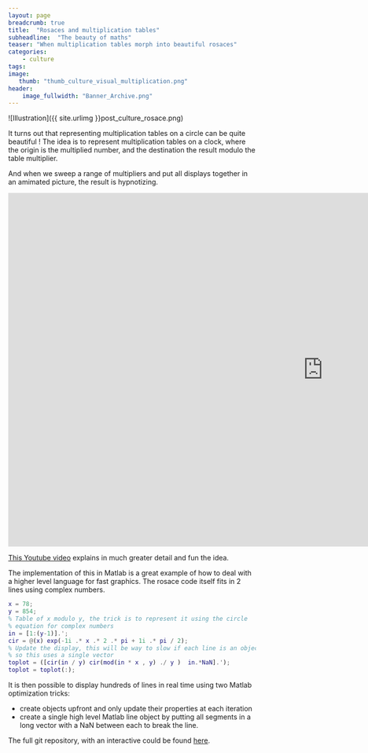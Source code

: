 ```yaml
---
layout: page
breadcrumb: true
title:  "Rosaces and multiplication tables"
subheadline:  "The beauty of maths"
teaser: "When multiplication tables morph into beautiful rosaces"
categories:
    - culture
tags:
image:
   thumb: "thumb_culture_visual_multiplication.png"
header:
    image_fullwidth: "Banner_Archive.png"
---
```


![Illustration]({{ site.urlimg }}post_culture_rosace.png)

It turns out that representing multiplication tables on a circle can be quite beautiful !
The idea is to represent multiplication tables on a clock, where the origin is the multiplied number, and the destination the result modulo the table multiplier.


And when we sweep a range of multipliers and put all displays together in an amimated picture, the result is hypnotizing.

<div class="flex-video widescreen vimeo" style="display: block;">
    <iframe width="1280" height="720" src="https://www.youtube.com/embed/FccXPv1TKzo" frameborder="0" allowfullscreen></iframe>
</div>

[This Youtube video](https://www.youtube.com/watch?v=-X49VQgi86E) explains in much greater detail and fun the idea. 


The implementation of this in Matlab is a great example of how to deal with a higher level language for fast graphics. The rosace code itself fits in 2 lines using complex numbers.

```matlab
x = 78;
y = 854;
% Table of x modulo y, the trick is to represent it using the circle
% equation for complex numbers
in = [1:(y-1)].';
cir = @(x) exp(-1i .* x .* 2 .* pi + 1i .* pi / 2);
% Update the display, this will be way to slow if each line is an object
% so this uses a single vector
toplot = ([cir(in / y) cir(mod(in * x , y) ./ y )  in.*NaN].');
toplot = toplot(:);
```

It is then possible to display hundreds of lines in real time using two Matlab optimization tricks:
-   create objects upfront and only update their properties at each iteration
-   create a single high level Matlab line object by putting all segments in a long vector with a NaN between each to break the line.

The full git repository, with an interactive could be found [here](https://github.com/oliche/visual_multiplication).